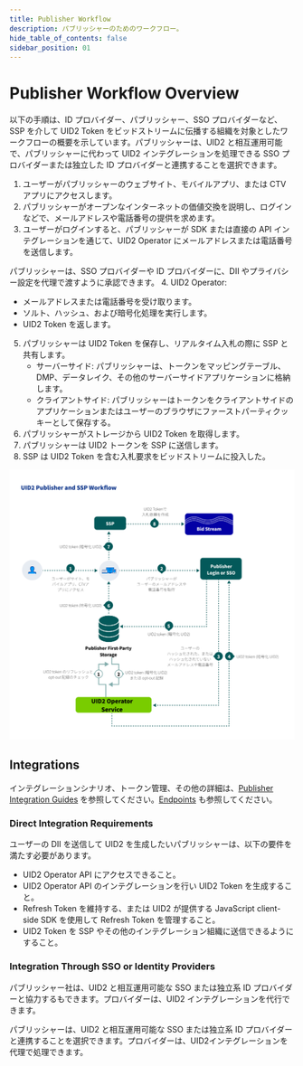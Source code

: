 ```yaml
---
title: Publisher Workflow
description: パブリッシャーのためのワークフロー。
hide_table_of_contents: false
sidebar_position: 01
---
```


# Publisher Workflow Overview

以下の手順は、ID プロバイダー、パブリッシャー、SSO プロバイダーなど、SSP を介して UID2 Token をビッドストリームに伝播する組織を対象としたワークフローの概要を示しています。パブリッシャーは、UID2 と相互運用可能で、パブリッシャーに代わって UID2 インテグレーションを処理できる SSO プロバイダーまたは独立した ID プロバイダーと連携することを選択できます。

1. ユーザーがパブリッシャーのウェブサイト、モバイルアプリ、または CTV アプリにアクセスします。
2. パブリッシャーがオープンなインターネットの価値交換を説明し、ログインなどで、メールアドレスや電話番号の提供を求めます。
3. ユーザーがログインすると、パブリッシャーが SDK または直接の API インテグレーションを通じて、UID2 Operator にメールアドレスまたは電話番号を送信します。

パブリッシャーは、SSO プロバイダーや ID プロバイダーに、DII やプライバシー設定を代理で渡すように承認できます。
4. UID2 Operator:
   - メールアドレスまたは電話番号を受け取ります。
   - ソルト、ハッシュ、および暗号化処理を実行します。
   - UID2 Token を返します。
5. パブリッシャーは UID2 Token を保存し、リアルタイム入札の際に SSP と共有します。
   - サーバーサイド: パブリッシャーは、トークンをマッピングテーブル、DMP、データレイク、その他のサーバーサイドアプリケーションに格納します。
   - クライアントサイド: パブリッシャーはトークンをクライアントサイドのアプリケーションまたはユーザーのブラウザにファーストパーティクッキーとして保存する。
6. パブリッシャーがストレージから UID2 Token を取得します。
7. パブリッシャーは UID2 トークンを SSP に送信します。
8. SSP は UID2 Token を含む入札要求をビッドストリームに投入した。

![Publisher Workflow](images/UID2PublisherAndSSPWorkflow.jpg)

## Integrations

インテグレーションシナリオ、トークン管理、その他の詳細は、[Publisher Integration Guides](../guides/summary-guides.md) を参照してください。[Endpoints](../endpoints/summary-endpoints.md) も参照してください。

### Direct Integration Requirements

ユーザーの DII を送信して UID2 を生成したいパブリッシャーは、以下の要件を満たす必要があります。

- UID2 Operator API にアクセスできること。
- UID2 Operator API のインテグレーションを行い UID2 Token を生成すること。
- Refresh Token を維持する、または UID2 が提供する JavaScript client-side SDK を使用して Refresh Token を管理すること。
- UID2 Token を SSP やその他のインテグレーション組織に送信できるようにすること。

### Integration Through SSO or Identity Providers

パブリッシャー社は、UID2 と相互運用可能な SSO または独立系 ID プロバイダーと協力するもできます。プロバイダーは、UID2 インテグレーションを代行できます。

パブリッシャーは、UID2 と相互運用可能な SSO または独立系 ID プロバイダーと連携することを選択できます。プロバイダーは、UID2インテグレーションを代理で処理できます。